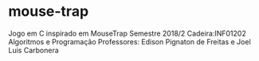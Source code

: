 # mouse-trap
Jogo em C inspirado em MouseTrap
Semestre 2018/2
Cadeira:INF01202 Algoritmos e Programação
Professores: Edison Pignaton de Freitas e  Joel Luis Carbonera
